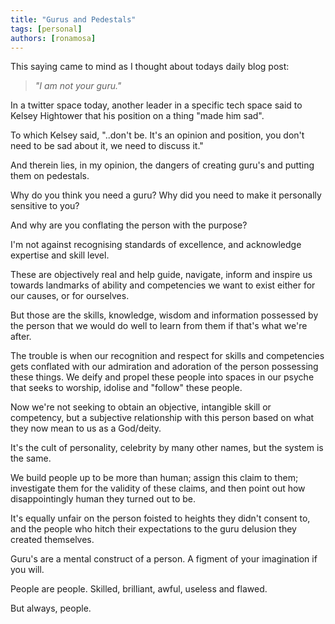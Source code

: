 ```yaml
---
title: "Gurus and Pedestals"
tags: [personal]
authors: [ronamosa]
---
```


This saying came to mind as I thought about todays daily blog post:

> *"I am not your guru."*

In a twitter space today, another leader in a specific tech space said to Kelsey Hightower that his position on a thing "made him sad".

To which Kelsey said, "..don't be. It's an opinion and position, you don't need to be sad about it, we need to discuss it."

And therein lies, in my opinion, the dangers of creating guru's and putting them on pedestals.

Why do you think you need a guru? Why did you need to make it personally sensitive to you?

And why are you conflating the person with the purpose?

<!--truncate-->

I'm not against recognising standards of excellence, and acknowledge expertise and skill level.

These are objectively real and help guide, navigate, inform and inspire us towards landmarks of ability and competencies we want to exist either for our causes, or for ourselves.

But those are the skills, knowledge, wisdom and information possessed by the person that we would do well to learn from them if that's what we're after.

The trouble is when our recognition and respect for skills and competencies gets conflated with our admiration and adoration of the person possessing these things. We deify and propel these people into spaces in our psyche that seeks to worship, idolise and "follow" these people.

Now we're not seeking to obtain an objective, intangible skill or competency, but a subjective relationship with this person based on what they now mean to us as a God/deity.

It's the cult of personality, celebrity by many other names, but the system is the same.

We build people up to be more than human; assign this claim to them; investigate them for the validity of these claims, and then point out how disappointingly human they turned out to be.

It's equally unfair on the person foisted to heights they didn't consent to, and the people who hitch their expectations to the guru delusion they created themselves.

Guru's are a mental construct of a person. A figment of your imagination if you will.

People are people. Skilled, brilliant, awful, useless and flawed.

But always, people.
